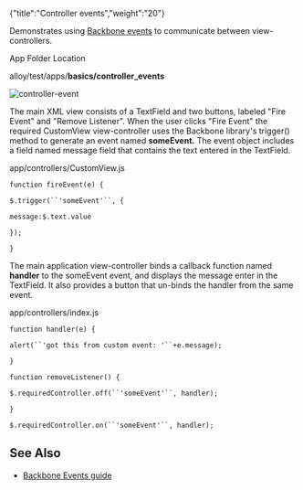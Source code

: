 {"title":"Controller events","weight":"20"} 

Demonstrates using [Backbone events](http://backbonejs.org/#Events) to communicate between view-controllers.

App Folder Location

alloy/test/apps/**basics/controller\_events**

![controller-event](/Images/appc/download/attachments/41845685/controller-event.png)

The main XML view consists of a TextField and two buttons, labeled "Fire Event" and "Remove Listener". When the user clicks "Fire Event" the required CustomView view-controller uses the Backbone library's trigger() method to generate an event named **someEvent.** The event object includes a field named message field that contains the text entered in the TextField.

app/controllers/CustomView.js

`function fireEvent(e) {`

`$.trigger(``'someEvent'``, {`

`message:$.text.value`

`});`

`}`

The main application view-controller binds a callback function named **handler** to the someEvent event, and displays the message enter in the TextField. It also provides a button that un-binds the handler from the same event.

app/controllers/index.js

`function handler(e) {`

`alert(``'got this from custom event: '``+e.message);`

`}`

`function removeListener() {`

`$.requiredController.off(``'someEvent'``, handler);`

`}`

`$.requiredController.on(``'someEvent'``, handler);`

## See Also

*   [Backbone Events guide](http://docs.appcelerator.com/backbone/0.9.2/#Events)